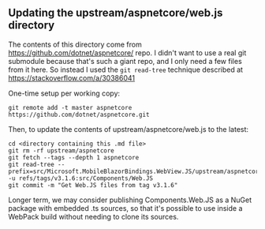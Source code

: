 ## Updating the upstream/aspnetcore/web.js directory

The contents of this directory come from https://github.com/dotnet/aspnetcore/ repo. I didn't want to use a real git
submodule because that's such a giant repo, and I only need a few files from it here. So instead I used the
`git read-tree` technique described at https://stackoverflow.com/a/30386041

One-time setup per working copy:

    git remote add -t master aspnetcore https://github.com/dotnet/aspnetcore.git

Then, to update the contents of upstream/aspnetcore/web.js to the latest:

    cd <directory containing this .md file>
    git rm -rf upstream/aspnetcore
    git fetch --tags --depth 1 aspnetcore
    git read-tree --prefix=src/Microsoft.MobileBlazorBindings.WebView.JS/upstream/aspnetcore/web.js -u refs/tags/v3.1.6:src/Components/Web.JS
    git commit -m "Get Web.JS files from tag v3.1.6"

Longer term, we may consider publishing Components.Web.JS as a NuGet package
with embedded .ts sources, so that it's possible to use inside a WebPack build
without needing to clone its sources.
